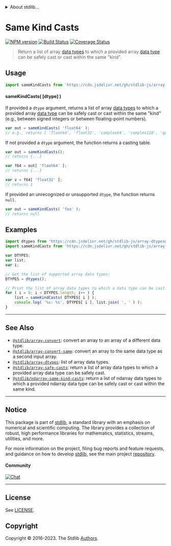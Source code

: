 <!--

@license Apache-2.0

Copyright (c) 2018 The Stdlib Authors.

Licensed under the Apache License, Version 2.0 (the "License");
you may not use this file except in compliance with the License.
You may obtain a copy of the License at

   http://www.apache.org/licenses/LICENSE-2.0

Unless required by applicable law or agreed to in writing, software
distributed under the License is distributed on an "AS IS" BASIS,
WITHOUT WARRANTIES OR CONDITIONS OF ANY KIND, either express or implied.
See the License for the specific language governing permissions and
limitations under the License.

-->


<details>
  <summary>
    About stdlib...
  </summary>
  <p>We believe in a future in which the web is a preferred environment for numerical computation. To help realize this future, we've built stdlib. stdlib is a standard library, with an emphasis on numerical and scientific computation, written in JavaScript (and C) for execution in browsers and in Node.js.</p>
  <p>The library is fully decomposable, being architected in such a way that you can swap out and mix and match APIs and functionality to cater to your exact preferences and use cases.</p>
  <p>When you use stdlib, you can be absolutely certain that you are using the most thorough, rigorous, well-written, studied, documented, tested, measured, and high-quality code out there.</p>
  <p>To join us in bringing numerical computing to the web, get started by checking us out on <a href="https://github.com/stdlib-js/stdlib">GitHub</a>, and please consider <a href="https://opencollective.com/stdlib">financially supporting stdlib</a>. We greatly appreciate your continued support!</p>
</details>

# Same Kind Casts

[![NPM version][npm-image]][npm-url] [![Build Status][test-image]][test-url] [![Coverage Status][coverage-image]][coverage-url] <!-- [![dependencies][dependencies-image]][dependencies-url] -->

> Return a list of array [data types][@stdlib/array/dtypes] to which a provided array [data type][@stdlib/array/dtypes] can be safely cast or cast within the same "kind".

<!-- Section to include introductory text. Make sure to keep an empty line after the intro `section` element and another before the `/section` close. -->

<section class="intro">

</section>

<!-- /.intro -->

<!-- Package usage documentation. -->



<section class="usage">

## Usage

```javascript
import sameKindCasts from 'https://cdn.jsdelivr.net/gh/stdlib-js/array-same-kind-casts@deno/mod.js';
```

#### sameKindCasts( \[dtype] )

If provided a `dtype` argument, returns a list of array [data types][@stdlib/array/dtypes] to which a provided array [data type][@stdlib/array/dtypes] can be safely cast or cast within the same "kind" (e.g., between signed integers or between floating-point numbers).

```javascript
var out = sameKindCasts( 'float64' );
// e.g., returns [ 'float64', 'float32', 'complex64', 'complex128', 'generic' ]
```

If not provided a `dtype` argument, the function returns a casting table.

```javascript
var out = sameKindCasts();
// returns {...}

var f64 = out[ 'float64' ];
// returns {...}

var v = f64[ 'float32' ];
// returns 1
```

If provided an unrecognized or unsupported `dtype`, the function returns `null`.

```javascript
var out = sameKindCasts( 'foo' );
// returns null
```

</section>

<!-- /.usage -->

<!-- Package usage notes. Make sure to keep an empty line after the `section` element and another before the `/section` close. -->

<section class="notes">

</section>

<!-- /.notes -->

<!-- Package usage examples. -->

<section class="examples">

## Examples

<!-- eslint no-undef: "error" -->

```javascript
import dtypes from 'https://cdn.jsdelivr.net/gh/stdlib-js/array-dtypes@deno/mod.js';
import sameKindCasts from 'https://cdn.jsdelivr.net/gh/stdlib-js/array-same-kind-casts@deno/mod.js';

var DTYPES;
var list;
var i;

// Get the list of supported array data types:
DTYPES = dtypes();

// Print the list of array data types to which a data type can be cast...
for ( i = 0; i < DTYPES.length; i++ ) {
    list = sameKindCasts( DTYPES[ i ] );
    console.log( '%s: %s', DTYPES[ i ], list.join( ', ' ) );
}
```

</section>

<!-- /.examples -->

<!-- Section to include cited references. If references are included, add a horizontal rule *before* the section. Make sure to keep an empty line after the `section` element and another before the `/section` close. -->

<section class="references">

</section>

<!-- /.references -->

<!-- Section for related `stdlib` packages. Do not manually edit this section, as it is automatically populated. -->

<section class="related">

* * *

## See Also

-   <span class="package-name">[`@stdlib/array-convert`][@stdlib/array/convert]</span><span class="delimiter">: </span><span class="description">convert an array to an array of a different data type.</span>
-   <span class="package-name">[`@stdlib/array-convert-same`][@stdlib/array/convert-same]</span><span class="delimiter">: </span><span class="description">convert an array to the same data type as a second input array.</span>
-   <span class="package-name">[`@stdlib/array-dtypes`][@stdlib/array/dtypes]</span><span class="delimiter">: </span><span class="description">list of array data types.</span>
-   <span class="package-name">[`@stdlib/array-safe-casts`][@stdlib/array/safe-casts]</span><span class="delimiter">: </span><span class="description">return a list of array data types to which a provided array data type can be safely cast.</span>
-   <span class="package-name">[`@stdlib/ndarray-same-kind-casts`][@stdlib/ndarray/same-kind-casts]</span><span class="delimiter">: </span><span class="description">return a list of ndarray data types to which a provided ndarray data type can be safely cast or cast within the same kind.</span>

</section>

<!-- /.related -->

<!-- Section for all links. Make sure to keep an empty line after the `section` element and another before the `/section` close. -->


<section class="main-repo" >

* * *

## Notice

This package is part of [stdlib][stdlib], a standard library with an emphasis on numerical and scientific computing. The library provides a collection of robust, high performance libraries for mathematics, statistics, streams, utilities, and more.

For more information on the project, filing bug reports and feature requests, and guidance on how to develop [stdlib][stdlib], see the main project [repository][stdlib].

#### Community

[![Chat][chat-image]][chat-url]

---

## License

See [LICENSE][stdlib-license].


## Copyright

Copyright &copy; 2016-2023. The Stdlib [Authors][stdlib-authors].

</section>

<!-- /.stdlib -->

<!-- Section for all links. Make sure to keep an empty line after the `section` element and another before the `/section` close. -->

<section class="links">

[npm-image]: http://img.shields.io/npm/v/@stdlib/array-same-kind-casts.svg
[npm-url]: https://npmjs.org/package/@stdlib/array-same-kind-casts

[test-image]: https://github.com/stdlib-js/array-same-kind-casts/actions/workflows/test.yml/badge.svg?branch=main
[test-url]: https://github.com/stdlib-js/array-same-kind-casts/actions/workflows/test.yml?query=branch:main

[coverage-image]: https://img.shields.io/codecov/c/github/stdlib-js/array-same-kind-casts/main.svg
[coverage-url]: https://codecov.io/github/stdlib-js/array-same-kind-casts?branch=main

<!--

[dependencies-image]: https://img.shields.io/david/stdlib-js/array-same-kind-casts.svg
[dependencies-url]: https://david-dm.org/stdlib-js/array-same-kind-casts/main

-->

[chat-image]: https://img.shields.io/gitter/room/stdlib-js/stdlib.svg
[chat-url]: https://app.gitter.im/#/room/#stdlib-js_stdlib:gitter.im

[stdlib]: https://github.com/stdlib-js/stdlib

[stdlib-authors]: https://github.com/stdlib-js/stdlib/graphs/contributors

[umd]: https://github.com/umdjs/umd
[es-module]: https://developer.mozilla.org/en-US/docs/Web/JavaScript/Guide/Modules

[deno-url]: https://github.com/stdlib-js/array-same-kind-casts/tree/deno
[umd-url]: https://github.com/stdlib-js/array-same-kind-casts/tree/umd
[esm-url]: https://github.com/stdlib-js/array-same-kind-casts/tree/esm
[branches-url]: https://github.com/stdlib-js/array-same-kind-casts/blob/main/branches.md

[stdlib-license]: https://raw.githubusercontent.com/stdlib-js/array-same-kind-casts/main/LICENSE

<!-- <related-links> -->

[@stdlib/array/convert]: https://github.com/stdlib-js/array-convert/tree/deno

[@stdlib/array/convert-same]: https://github.com/stdlib-js/array-convert-same/tree/deno

[@stdlib/array/dtypes]: https://github.com/stdlib-js/array-dtypes/tree/deno

[@stdlib/array/safe-casts]: https://github.com/stdlib-js/array-safe-casts/tree/deno

[@stdlib/ndarray/same-kind-casts]: https://github.com/stdlib-js/ndarray-same-kind-casts/tree/deno

<!-- </related-links> -->

</section>

<!-- /.links -->
